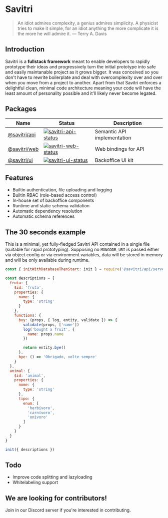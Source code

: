 Savitri
=======

> An idiot admires complexity, a genius admires simplicity. A physicist tries
> to make it simple, for an idiot anything the more complicate it is the more
> he will admire it. — Terry A. Davis


## Introduction

Savitri is a **fullstack framework** meant to enable developers to rapidly prototype their ideas and progressively turn the initial prototype into safe and easily maintanable project as it grows bigger. It was conceived so you don't have to rewrite boilerplate and deal with overcomplexity over and over when you move from a project to another. Apart from that Savitri enforces a delightful clean, minimal code architecture meaning your code will have the least amount of personality possible and it'll likely never become legated.


## Packages

| Name                        | Status                                              | Description
| ---                         | ---                                                 | ---
| [@savitri/api][savitri-api] | [![savitri-api-status]][savitri-api-package]        | Semantic API implementation
| [@savitri/web][savitri-web] | [![savitri-web-status]][savitri-web-package]        | Web bindings for API
| [@savitri/ui][savitri-ui]   | [![savitri-ui-status]][savitri-ui-package]          | Backoffice UI kit

[savitri-api]: https://test.com/
[savitri-web]: https://test.com/
[savitri-ui]: https://test.com/
[savitri-api-status]: https://img.shields.io/npm/v/@savitri/api.svg
[savitri-web-status]: https://img.shields.io/npm/v/@savitri/web.svg
[savitri-ui-status]: https://img.shields.io/npm/v/@savitri/ui.svg
[savitri-api-package]: https://npmjs.com/package/@savitri/api
[savitri-web-package]: https://npmjs.com/package/@savitri/web
[savitri-ui-package]: https://npmjs.com/package/@savitri/ui


## Features

- Builtin authentication, file uploading and logging
- Builtin RBAC (role-based access control)
- In-house set of backoffice components
- Runtime and static schema validation
- Automatic dependency resolution
- Automatic schema references


## The 30 seconds example

This is a minimal, yet fully-fledged Savitri API contained in a single file (suitable for rapid prototyping). Supposing no `MONGODB_URI` is passed either via object config or via environment variables, data will be stored in memory and will be only available during runtime.

```javascript
const { initWithDatabaseThenStart: init } = require('@savitri/api/server')

const descriptions = {
  fruta: {
    $id: 'fruta',
    properties: {
      name: {
        type: 'string'
      }
    },
    functions: {
      buy: (props, { log, entity, validate }) => {
        validate(props, ['name'])
        log('bought a fruit', {
          name: props.name
        })

        return entity.bye()
      },
      bye: () => 'Obrigado, volte sempre'
    }
  },
  animal: {
    $id: 'animal',
    properties: {
      nome: {
        type: 'string'
      },
      tipo: {
        enum: [
          'herbívoro',
          'carnívoro',
          'onívoro'
        ]
      }
    }
  }
}

init({ descriptions })
```


## Todo

- Improve code splitting and lazyloading
- Whitelabeling support


## We are looking for contributors!

Join in our Discord server if you're interested in contributing.

